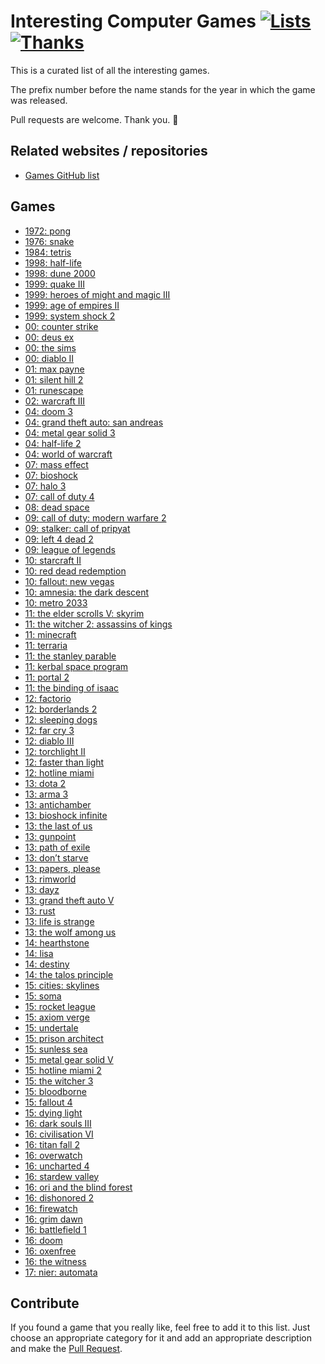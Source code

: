 # Interesting Computer Games [![Lists](https://img.shields.io/badge/More%20Lists-🔖-blue.svg)](https://github.com/learn-anything/maps#explore-and-improve-our-curated-lists) [![Thanks](https://img.shields.io/badge/Say%20Thanks-💗-ff69b4.svg)](https://www.patreon.com/learnanything)

This is a curated list of all the interesting games.

The prefix number before the name stands for the year in which the game was released.

Pull requests are welcome. Thank you. 💜


## Related websites / repositories 
- [Games GitHub list](https://github.com/leereilly/games)

## Games
- [1972: pong](http://www.wikiwand.com/en/Pong)
- [1976: snake](http://www.wikiwand.com/en/Snake)
- [1984: tetris](http://www.wikiwand.com/en/Tetris)
- [1998: half-life](http://www.wikiwand.com/en/Half-Life_(video_game))
- [1998: dune 2000](http://www.wikiwand.com/en/Dune_2000)
- [1999: quake III](http://www.wikiwand.com/en/Quake_III_Arena)
- [1999: heroes of might and magic III](http://www.wikiwand.com/en/Heroes_of_Might_and_Magic_III)
- [1999: age of empires II](http://www.wikiwand.com/en/Age_of_Empires_II)
- [1999: system shock 2](http://www.wikiwand.com/en/System_Shock_2)
- [00: counter strike](https://my.mindnode.com/t17mZNVbgfHyPdT5UrokGrnZswvyjxzyizpfWnuC)
- [00: deus ex](http://www.wikiwand.com/en/Deus_Ex_(video_game))
- [00: the sims](http://www.wikiwand.com/en/The_Sims)
- [00: diablo II](http://www.wikiwand.com/en/Diablo_II)
- [01: max payne](http://www.wikiwand.com/en/Max_Payne)
- [01: silent hill 2](http://www.wikiwand.com/en/Silent_Hill_2)
- [01: runescape](http://www.wikiwand.com/en/RuneScape)
- [02: warcraft III](http://www.wikiwand.com/en/Warcraft_III:_Reign_of_Chaos)
- [04: doom 3](http://www.wikiwand.com/en/Doom_3)
- [04: grand theft auto: san andreas](http://www.wikiwand.com/en/Grand_Theft_Auto:_San_Andreas)
- [04: metal gear solid 3](http://www.wikiwand.com/en/Metal_Gear_Solid_3:_Snake_Eater)
- [04: half-life 2](http://www.wikiwand.com/en/Half-Life_2)
- [04: world of warcraft](http://www.wikiwand.com/en/World_of_Warcraft)
- [07: mass effect](http://www.wikiwand.com/en/Mass_Effect)
- [07: bioshock](http://www.wikiwand.com/en/BioShock)
- [07: halo 3](http://www.wikiwand.com/en/Halo_3)
- [07: call of duty 4](http://www.wikiwand.com/en/Call_of_Duty_4:_Modern_Warfare)
- [08: dead space](http://www.wikiwand.com/en/Dead_Space_(2008_video_game))
- [09: call of duty: modern warfare 2](http://www.wikiwand.com/en/Call_of_Duty:_Modern_Warfare_2)
- [09: stalker: call of pripyat](http://www.wikiwand.com/en/S.T.A.L.K.E.R.:_Call_of_Pripyat)
- [09: left 4 dead 2](http://www.wikiwand.com/en/Left_4_Dead_2)
- [09: league of legends](https://my.mindnode.com/m1jLqAvaGq6hPxynbbxLmwTjE3yNJQ1M1qoijpu5)
- [10: starcraft II](http://www.wikiwand.com/en/StarCraft_II:_Wings_of_Liberty)
- [10: red dead redemption](http://www.wikiwand.com/en/Red_Dead_Redemption)
- [10: fallout: new vegas](http://www.wikiwand.com/en/Fallout:_New_Vegas)
- [10: amnesia: the dark descent](http://www.wikiwand.com/en/Amnesia:_The_Dark_Descent)
- [10: metro 2033](http://www.wikiwand.com/en/Metro_2033_(video_game))
- [11: the elder scrolls V: skyrim](http://www.wikiwand.com/en/The_Elder_Scrolls_V:_Skyrim)
- [11: the witcher 2: assassins of kings](http://www.wikiwand.com/en/The_Witcher_2:_Assassins_of_Kings)
- [11: minecraft](http://www.wikiwand.com/en/Minecraft)
- [11: terraria](http://www.wikiwand.com/en/Terraria)
- [11: the stanley parable](http://www.wikiwand.com/en/The_Stanley_Parable)
- [11: kerbal space program](http://www.wikiwand.com/en/Kerbal_Space_Program)
- [11: portal 2](http://www.wikiwand.com/en/Portal_2)
- [11: the binding of isaac](http://www.wikiwand.com/en/The_Binding_of_Isaac_(video_game))
- [12: factorio](http://www.wikiwand.com/en/Factorio)
- [12: borderlands 2](http://www.wikiwand.com/en/Borderlands_2)
- [12: sleeping dogs](http://www.wikiwand.com/en/Sleeping_Dogs_(video_game))
- [12: far cry 3](http://www.wikiwand.com/en/Far_Cry_3)
- [12: diablo III](http://www.wikiwand.com/en/Diablo_III)
- [12: torchlight II](http://www.wikiwand.com/en/Torchlight_II)
- [12: faster than light](http://www.wikiwand.com/en/Faster-than-light)
- [12: hotline miami](http://www.wikiwand.com/en/Hotline_Miami)
- [13: dota 2](http://www.wikiwand.com/en/Dota_2)
- [13: arma 3](http://www.wikiwand.com/en/ARMA_3)
- [13: antichamber](http://www.wikiwand.com/en/Antichamber)
- [13: bioshock infinite](http://www.wikiwand.com/en/BioShock_Infinite)
- [13: the last of us](http://www.wikiwand.com/en/The_Last_of_Us)
- [13: gunpoint](http://www.wikiwand.com/en/Gunpoint_(video_game))
- [13: path of exile](http://www.wikiwand.com/en/Path_of_Exile)
- [13: don’t starve](http://www.wikiwand.com/en/Don%27t_Starve)
- [13: papers, please](http://www.wikiwand.com/en/Papers,_Please)
- [13: rimworld](http://www.wikiwand.com/en/RimWorld)
- [13: dayz](http://www.wikiwand.com/en/DayZ_(video_game))
- [13: grand theft auto V](http://www.wikiwand.com/en/Grand_Theft_Auto_V)
- [13: rust](http://www.wikiwand.com/en/Rust_(video_game))
- [13: life is strange](http://www.wikiwand.com/en/Life_Is_Strange)
- [13: the wolf among us](http://www.wikiwand.com/en/The_Wolf_Among_Us)
- [14: hearthstone](http://www.wikiwand.com/en/Hearthstone_(video_game))
- [14: lisa](http://www.wikiwand.com/en/Lisa_(video_game))
- [14: destiny](http://www.wikiwand.com/en/Destiny_(video_game))
- [14: the talos principle](http://www.wikiwand.com/en/The_Talos_Principle)
- [15: cities: skylines](http://www.wikiwand.com/en/Cities:_Skylines)
- [15: soma](http://www.wikiwand.com/en/Soma_(video_game))
- [15: rocket league](http://www.wikiwand.com/en/Rocket_League)
- [15: axiom verge](http://www.wikiwand.com/en/Axiom_Verge)
- [15: undertale](http://www.wikiwand.com/en/Undertale)
- [15: prison architect](http://www.wikiwand.com/en/Prison_Architect)
- [15: sunless sea](http://www.wikiwand.com/en/Sunless_Sea)
- [15: metal gear solid V](http://www.wikiwand.com/en/Metal_Gear_Solid_V:_The_Phantom_Pain)
- [15: hotline miami 2](http://www.wikiwand.com/en/Hotline_Miami_2:_Wrong_Number)
- [15: the witcher 3](http://www.wikiwand.com/en/The_Witcher_3:_Wild_Hunt)
- [15: bloodborne](http://www.wikiwand.com/en/Bloodborne)
- [15: fallout 4](http://www.wikiwand.com/en/Fallout_4)
- [15: dying light](http://www.wikiwand.com/en/Dying_Light)
- [16: dark souls III](http://www.wikiwand.com/en/Dark_Souls_III)
- [16: civilisation VI](http://www.wikiwand.com/en/Civilization_VI)
- [16: titan fall 2](http://www.wikiwand.com/en/Titanfall_2)
- [16: overwatch](http://www.wikiwand.com/en/Overwatch_(video_game))
- [16: uncharted 4](http://www.wikiwand.com/en/Uncharted_4:_A_Thief%27s_End)
- [16: stardew valley](http://www.wikiwand.com/en/Stardew_Valley)
- [16: ori and the blind forest](http://www.wikiwand.com/en/Ori_and_the_Blind_Forest)
- [16: dishonored 2](http://www.wikiwand.com/en/Dishonored_2)
- [16: firewatch](http://www.wikiwand.com/en/Firewatch)
- [16: grim dawn](http://www.wikiwand.com/en/Grim_Dawn)
- [16: battlefield 1](http://www.wikiwand.com/en/Battlefield_1)
- [16: doom](http://www.wikiwand.com/en/Doom_(2016_video_game))
- [16: oxenfree](http://www.wikiwand.com/en/Oxenfree)
- [16: the witness](http://www.wikiwand.com/en/The_Witness_(2016_video_game))
- [17: nier: automata](http://www.wikiwand.com/en/Nier:_Automata)

## Contribute 
If you found a game that you really like, feel free to add it to this list. Just choose an appropriate category for it and add an appropriate description and make the [Pull Request](https://help.github.com/articles/about-pull-requests/).